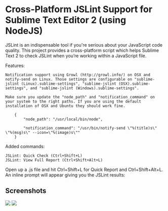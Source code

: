 Cross-Platform JSLint Support for Sublime Text Editor 2 (using NodeJS)
========================

JSLint is an indispensable tool if you're serious about your JavaScript code quality. This project provides a cross-platform script which helps Sublime Text 2 to check JSLint when you’re working within a JavaScript file.

Features:

	Notification support using Growl (http://growl.info/) on OSX and notify-send on Linux. Those settings are configurable on "sublime-jslint (Linux).sublime-settings", "sublime-jslint (OSX).sublime-settings", and "sublime-jslint (Windows).sublime-settings".

	Make sure you update the "node_path" and "notification_command" on your system to the right paths. If you are using the default installation of OSX and Ubuntu they should work fine.

		{
			"node_path": "/usr/local/bin/node",

			"notification_command": "/usr/bin/notify-send \"%(title)s\" \"%(msg)s\" --icon=\"%(image)s\""
		}

Added commands:

	JSLint: Quick Check (Ctrl+Shift+L)
	JSLint: View Full Report (Ctrl+Shift+Alt+L)

Open up a .js file and hit Ctrl+Shift+L for Quick Report and Ctrl+Shift+Alt+L. An inline prompt will appear giving you the JSLint results:

Screenshots
-------------

![](https://github.com/eduardolundgren/sublime-jslint/raw/master/images/screenshot.png)
![](https://github.com/eduardolundgren/sublime-jslint/raw/master/images/preview.png)